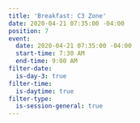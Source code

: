 ```yaml
---
title: 'Breakfast: C3 Zone'
date: 2020-04-21 07:35:00 -04:00
position: 7
event:
  date: 2020-04-21 07:35:00 -04:00
  start-time: 7:30 AM
  end-time: 9:00 AM
filter-date:
  is-day-3: true
filter-time:
  is-daytime: true
filter-type:
  is-session-general: true
---
```


